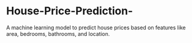 # House-Price-Prediction-
A machine learning model to predict house prices based on features like area, bedrooms, bathrooms, and location.
